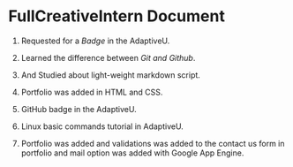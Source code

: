 # FullCreativeIntern Document
1. Requested for a *Badge* in the AdaptiveU.
2. Learned the difference between *Git and Github*.
3. And Studied about light-weight markdown script.
4. Portfolio was added in HTML and CSS.
5. GitHub badge in the AdaptiveU.

6. Linux basic commands tutorial in AdaptiveU.
7. Portfolio was added and validations was added to the contact us form in portfolio and mail option was added with Google App Engine.
